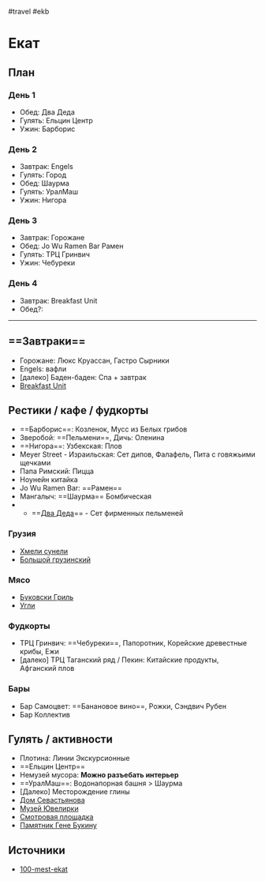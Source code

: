 #travel  #ekb 

# Екат

## План

### День 1

- Обед: Два Деда 
- Гулять: Ельцин Центр
- Ужин: Барборис

### День 2

- Завтрак: Engels
- Гулять: Город
- Обед: Шаурма
- Гулять: УралМаш
- Ужин: Нигора 

### День 3

- Завтрак: Горожане
- Обед: Jo Wu Ramen Bar Рамен
- Гулять: ТРЦ Гринвич
- Ужин: Чебуреки

### День 4

- Завтрак: Breakfast Unit
- Обед?:

---

## ==Завтраки==

- Горожане: Люкс Круассан, Гастро Сырники
- Engels: вафли
- [далеко] Баден-баден: Спа + завтрак
- [Breakfast Unit](https://yandex.ru/maps/org/breakfast_unit/40267287587/)

## Рестики / кафе / фудкорты

- ==Барборис==: Козленок, Мусс из Белых грибов
- Зверобой: ==Пельмени==, Дичь: Оленина
- ==Нигора==: Узбекская: Плов
- Meyer Street - Израильская: Сет дипов, Фалафель, Пита с говяжьими щечками
- Папа Римский: Пицца
- Ноунейн китайка
- Jo Wu Ramen Bar: ==Рамен==
- Мангалыч: ==Шаурма== Бомбическая
- - ==[Два Деда](https://yandex.ru/maps/org/dva_deda/14239052998/)== - Сет фирменных пельменей

### Грузия

- [Хмели сунели](https://yandex.ru/maps/org/khmeli_suneli/241459593937/)
- [Большой грузинский](https://yandex.ru/maps/org/bolshoy_gruzinskiy/82057196252/)

### Мясо

- [Буковски Гриль](https://yandex.ru/maps/org/bukovski_gril/1093916693/)
- [Угли](https://yandex.ru/maps/org/ugli/42039683892/)

### Фудкорты

- ТРЦ Гринвич: ==Чебуреки==, Папоротник, Корейские древестные крибы, Ежи
- [далеко] ТРЦ Таганский ряд / Пекин: Китайские продукты, Афганский плов

### Бары

- Бар Самоцвет: ==Банановое вино==, Рожки, Сэндвич Рубен
- Бар Коллектив

## Гулять / активности

- Плотина: Линии Экскурсионные
- ==Ельцин Центр==
- Немузей мусора: **Можно разъебать интерьер**
- ==УралМаш==: Водонапорная башня > Шаурма
- [Далеко] Месторождение глины
- [Дом Севастьянова](https://yandex.ru/maps/-/CCUkNGCucA) 
- [Музей Ювелирки](https://yandex.ru/maps/-/CCUkNGfclA)
- [Смотровая площадка](https://yandex.ru/maps/-/CCUkNGSQ8B)
- [Памятник Гене Букину](https://yandex.ru/maps/-/CCUkNGDshA)

## Источники

- [100-mest-ekat](100-mest-ekat.md)